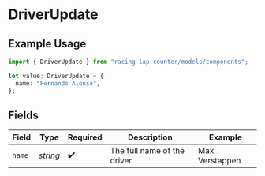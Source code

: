 # DriverUpdate

## Example Usage

```typescript
import { DriverUpdate } from "racing-lap-counter/models/components";

let value: DriverUpdate = {
  name: "Fernando Alonso",
};
```

## Fields

| Field                       | Type                        | Required                    | Description                 | Example                     |
| --------------------------- | --------------------------- | --------------------------- | --------------------------- | --------------------------- |
| `name`                      | *string*                    | :heavy_check_mark:          | The full name of the driver | Max Verstappen              |